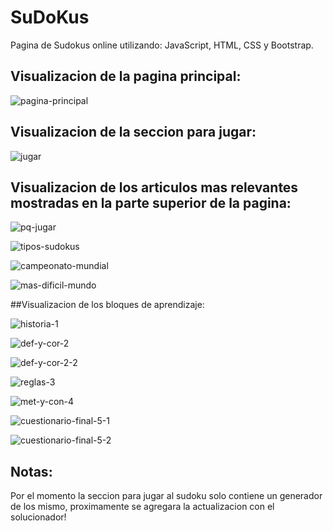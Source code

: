 # SuDoKus
Pagina de Sudokus online utilizando: JavaScript, HTML, CSS y Bootstrap.

## Visualizacion de la pagina principal:

![pagina-principal](https://user-images.githubusercontent.com/58377353/72198654-90665200-340f-11ea-84fa-568ab066f3bc.jpg)

## Visualizacion de la seccion para jugar:

![jugar](https://user-images.githubusercontent.com/58377353/72198661-ab38c680-340f-11ea-9c02-47a5a8e064f9.jpg)

## Visualizacion de los articulos mas relevantes mostradas en la parte superior de la pagina:

![pq-jugar](https://user-images.githubusercontent.com/58377353/72198668-bdb30000-340f-11ea-8323-fcb3d866eeb2.jpg)

![tipos-sudokus](https://user-images.githubusercontent.com/58377353/72198673-d9b6a180-340f-11ea-9cdc-66222390e1ce.jpg)

![campeonato-mundial](https://user-images.githubusercontent.com/58377353/72198685-edfa9e80-340f-11ea-8e19-4574b57fb5b4.jpg)

![mas-dificil-mundo](https://user-images.githubusercontent.com/58377353/72198704-11bde480-3410-11ea-823d-f5b939e3a720.jpg)

##Visualizacion de los bloques de aprendizaje:

![historia-1](https://user-images.githubusercontent.com/58377353/72198710-1e423d00-3410-11ea-81e7-0fb0aa46bd8e.jpg)

![def-y-cor-2](https://user-images.githubusercontent.com/58377353/72198719-2bf7c280-3410-11ea-9fe8-ef77a3733256.jpg)

![def-y-cor-2-2](https://user-images.githubusercontent.com/58377353/72198724-37e38480-3410-11ea-80e0-b257deb36d72.jpg)

![reglas-3](https://user-images.githubusercontent.com/58377353/72198732-46ca3700-3410-11ea-8156-677ade79471c.jpg)

![met-y-con-4](https://user-images.githubusercontent.com/58377353/72198737-4fbb0880-3410-11ea-8319-929d46fa9432.jpg)

![cuestionario-final-5-1](https://user-images.githubusercontent.com/58377353/72198745-606b7e80-3410-11ea-9ecb-2fd785fcb718.jpg)

![cuestionario-final-5-2](https://user-images.githubusercontent.com/58377353/72198746-6b261380-3410-11ea-9f61-fcb2741b5c8c.jpg)

## Notas:

Por el momento la seccion para jugar al sudoku solo contiene un generador de los mismo, proximamente se agregara la actualizacion con el solucionador!
